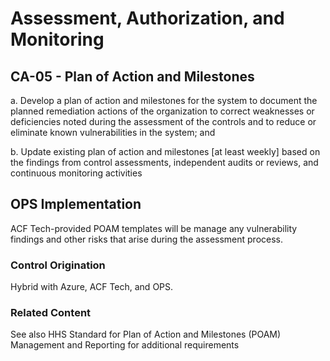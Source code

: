 # Assessment, Authorization, and Monitoring
## CA-05 - Plan of Action and Milestones

a. Develop a plan of action and milestones for the system to document the planned remediation actions of the organization to correct weaknesses or deficiencies noted during the assessment of the controls and to reduce or eliminate known vulnerabilities in the system; and

b. Update existing plan of action and milestones [at least weekly] based on the findings from control assessments, independent audits or reviews, and continuous monitoring activities

## OPS Implementation

ACF Tech-provided POAM templates will be manage any vulnerability findings and other risks that arise during the assessment process.

### Control Origination

Hybrid with Azure, ACF Tech, and OPS.

### Related Content

See also HHS Standard for Plan of Action and Milestones (POAM) Management and Reporting for additional requirements

